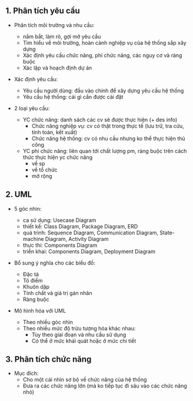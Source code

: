 ## 1. Phân tích yêu cầu

* Phân tích môi trường và nhu cầu: 
	* nắm bắt, làm rõ, gợi mở yêu cầu
	* Tìm hiểu về môi trường, hoàn cảnh nghiệp vụ của hệ thống sắp xây dựng
	* Xác định yêu cầu chức năng, phi chức năng, các nguy cơ và ràng buộc
	* Xác lập và hoạch định dự án

* Xác định yêu cầu: 
	* Yêu cầu người dùng: đầu vào chính để xây dựng yêu cầu hệ thống
	* Yêu cầu hệ thống: cái gì cần được cài đặt

* 2 loại yêu cầu:
	* YC chức năng: danh sách các cv sẽ được thực hiện (+ des info)
		* Chức năng nghiệp vụ: cv có thật trong thực tế (lưu trữ, tra cứu, tính toán, kết xuất)
		* Chức năng hệ thống: cv có nhu cầu nhưng ko thể thực hiện thủ công
	* YC phi chức năng: liên quan tới chất lượng pm, ràng buộc trên cách thức thực hiện yc chức năng
		* về sp
		* về tổ chức
		* mở rộng

## 2. UML
* 5 góc nhìn: 
	* ca sử dụng: Usecase Diagram
	* thiết kế: Class Diagram, Package Diagram, ERD
	* quá trình: Sequence Diagram, Communication Diagram, State-machine Diagram, Activity Diagram
	* thực thi: Components Diagram
	* triển khai: Components Diagram, Deployment Diagram

* Bổ sung ý nghĩa cho các biểu đồ:
	* Đặc tả
	* Tô điểm
	* Khuôn dập
	* Tính chất và giá trị gán nhãn
	* Ràng buộc

* Mô hình hóa với UML
	* Theo nhiều góc nhìn
	* Theo nhiều mức độ trừu tượng hóa khác nhau:
		* Tùy theo giai đoạn và nhu cầu sử dụng
		* Có thể ở mức khái quát hoặc ở mức chi tiết

## 3. Phân tích chức năng
* Mục đích:
	* Cho một cái nhìn sơ bộ về chức năng của hệ thống
	* Đưa ra các chức năng lớn (mà ko tiếp tục đi sâu vào các chức năng nhỏ)